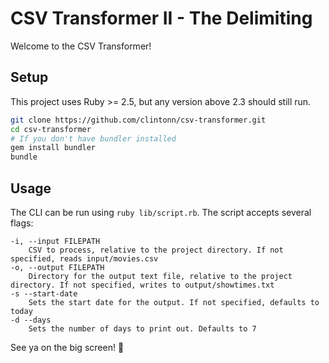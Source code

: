# CSV Transformer II - The Delimiting

Welcome to the CSV Transformer!

## Setup

This project uses Ruby >= 2.5, but any version above 2.3 should still run.

```sh
git clone https://github.com/clintonn/csv-transformer.git
cd csv-transformer
# If you don't have bundler installed
gem install bundler
bundle
```

## Usage

The CLI can be run using `ruby lib/script.rb`. The script accepts several flags:

```
-i, --input FILEPATH
    CSV to process, relative to the project directory. If not specified, reads input/movies.csv
-o, --output FILEPATH
    Directory for the output text file, relative to the project directory. If not specified, writes to output/showtimes.txt
-s --start-date
    Sets the start date for the output. If not specified, defaults to today
-d --days
    Sets the number of days to print out. Defaults to 7
```

See ya on the big screen! 🍿
